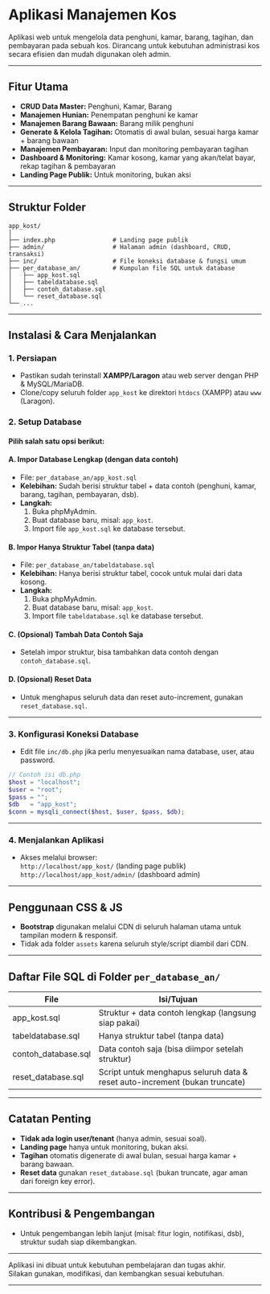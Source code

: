 # Aplikasi Manajemen Kos

Aplikasi web untuk mengelola data penghuni, kamar, barang, tagihan, dan pembayaran pada sebuah kos. Dirancang untuk kebutuhan administrasi kos secara efisien dan mudah digunakan oleh admin.

---

## Fitur Utama

- **CRUD Data Master:** Penghuni, Kamar, Barang
- **Manajemen Hunian:** Penempatan penghuni ke kamar
- **Manajemen Barang Bawaan:** Barang milik penghuni
- **Generate & Kelola Tagihan:** Otomatis di awal bulan, sesuai harga kamar + barang bawaan
- **Manajemen Pembayaran:** Input dan monitoring pembayaran tagihan
- **Dashboard & Monitoring:** Kamar kosong, kamar yang akan/telat bayar, rekap tagihan & pembayaran
- **Landing Page Publik:** Untuk monitoring, bukan aksi

---

## Struktur Folder

```
app_kost/
│
├── index.php                # Landing page publik
├── admin/                   # Halaman admin (dashboard, CRUD, transaksi)
├── inc/                     # File koneksi database & fungsi umum
├── per_database_an/         # Kumpulan file SQL untuk database
│   ├── app_kost.sql
│   ├── tabeldatabase.sql
│   ├── contoh_database.sql
│   └── reset_database.sql
└── ...
```

---

## Instalasi & Cara Menjalankan

### 1. Persiapan
- Pastikan sudah terinstall **XAMPP/Laragon** atau web server dengan PHP & MySQL/MariaDB.
- Clone/copy seluruh folder `app_kost` ke direktori `htdocs` (XAMPP) atau `www` (Laragon).

### 2. Setup Database

#### Pilih salah satu opsi berikut:

#### **A. Impor Database Lengkap (dengan data contoh)**
- File: `per_database_an/app_kost.sql`
- **Kelebihan:** Sudah berisi struktur tabel + data contoh (penghuni, kamar, barang, tagihan, pembayaran, dsb).
- **Langkah:**
  1. Buka phpMyAdmin.
  2. Buat database baru, misal: `app_kost`.
  3. Import file `app_kost.sql` ke database tersebut.

#### **B. Impor Hanya Struktur Tabel (tanpa data)**
- File: `per_database_an/tabeldatabase.sql`
- **Kelebihan:** Hanya berisi struktur tabel, cocok untuk mulai dari data kosong.
- **Langkah:**
  1. Buka phpMyAdmin.
  2. Buat database baru, misal: `app_kost`.
  3. Import file `tabeldatabase.sql` ke database tersebut.

#### **C. (Opsional) Tambah Data Contoh Saja**
- Setelah impor struktur, bisa tambahkan data contoh dengan `contoh_database.sql`.

#### **D. (Opsional) Reset Data**
- Untuk menghapus seluruh data dan reset auto-increment, gunakan `reset_database.sql`.

---

### 3. Konfigurasi Koneksi Database
- Edit file `inc/db.php` jika perlu menyesuaikan nama database, user, atau password.

```php
// Contoh isi db.php
$host = "localhost";
$user = "root";
$pass = "";
$db   = "app_kost";
$conn = mysqli_connect($host, $user, $pass, $db);
```

---

### 4. Menjalankan Aplikasi
- Akses melalui browser:  
  `http://localhost/app_kost/` (landing page publik)  
  `http://localhost/app_kost/admin/` (dashboard admin)

---

## Penggunaan CSS & JS

- **Bootstrap** digunakan melalui CDN di seluruh halaman utama untuk tampilan modern & responsif.
- Tidak ada folder `assets` karena seluruh style/script diambil dari CDN.

---

## Daftar File SQL di Folder `per_database_an/`

| File                  | Isi/Tujuan                                                                 |
|-----------------------|----------------------------------------------------------------------------|
| app_kost.sql          | Struktur + data contoh lengkap (langsung siap pakai)                       |
| tabeldatabase.sql     | Hanya struktur tabel (tanpa data)                                          |
| contoh_database.sql   | Data contoh saja (bisa diimpor setelah struktur)                           |
| reset_database.sql    | Script untuk menghapus seluruh data & reset auto-increment (bukan truncate)|

---

## Catatan Penting

- **Tidak ada login user/tenant** (hanya admin, sesuai soal).
- **Landing page** hanya untuk monitoring, bukan aksi.
- **Tagihan** otomatis digenerate di awal bulan, sesuai harga kamar + barang bawaan.
- **Reset data** gunakan `reset_database.sql` (bukan truncate, agar aman dari foreign key error).

---

## Kontribusi & Pengembangan

- Untuk pengembangan lebih lanjut (misal: fitur login, notifikasi, dsb), struktur sudah siap dikembangkan.

---

Aplikasi ini dibuat untuk kebutuhan pembelajaran dan tugas akhir.  
Silakan gunakan, modifikasi, dan kembangkan sesuai kebutuhan.

---
